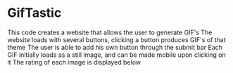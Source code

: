 # GifTastic
This code creates a website that allows the user to generate GIF's
The website loads with several buttons, clicking a button produces GIF's of that theme
The user is able to add his own button through the submit bar
Each GIF initially loads as a still image, and can be made mobile upon clicking on it
The rating of each image is displayed below
